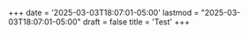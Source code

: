 +++
date = '2025-03-03T18:07:01-05:00'
lastmod = "2025-03-03T18:07:01-05:00"
draft = false
title = 'Test'
+++
